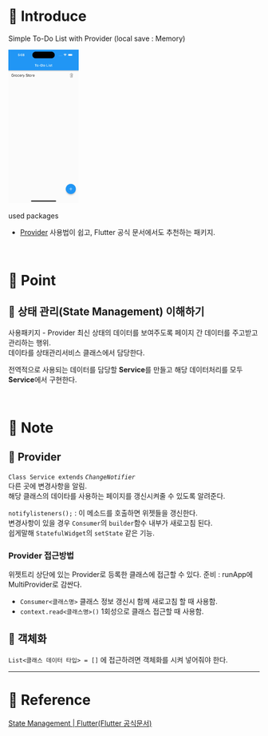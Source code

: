 # 🎯 Introduce

Simple To-Do List
with Provider (local save : Memory)

<p float="left">
    <img src="https://github.com/keemeesuu/flutter-todolist-with-provider/blob/main/images/onboarding.gif"  width="28%" />
</p>

used packages
- [Provider](https://pub.dev/packages/provider/install)
    사용법이 쉽고, Flutter 공식 문서에서도 추천하는 패키지.

<br>

# 🎯 Point

## 📌 상태 관리(State Management) 이해하기
사용패키지 - Provider
최신 상태의 데이터를 보여주도록 페이지 간 데이터를 주고받고 관리하는 행위.  
데이타를 상태관리서비스 클래스에서 담당한다.  

전역적으로 사용되는 데이터를 담당할 **Service**를 만들고 해당 데이터처리를 모두 **Service**에서 구현한다.

<br>

# 🎯 Note

## 📌 Provider

`Class Service extends` *`ChangeNotifier`*  
다른 곳에 변경사항을 알림.  
해당 클래스의 데이타를 사용하는 페이지를 갱신시켜줄 수 있도록 알려준다.

`notifylisteners();` : 이 메소드를 호출하면 위젯들을 갱신한다.  
변경사항이 있을 경우 `Consumer`의 `builder`함수 내부가 새로고침 된다.  
쉽게말해 `StatefulWidget`의 `setState` 같은 기능.  

### Provider 접근방법

위젯트리 상단에 있는 Provider로 등록한 클래스에 접근할 수 있다.
준비 : runApp에 MultiProvider로 감싼다.

- `Consumer<클래스명>`
    클래스 정보 갱신시 함께 새로고침 할 때 사용함.
- `context.read<클래스명>()`
    1회성으로 클래스 접근할 때 사용함.

## 📌 객체화

`List<클래스 데이터 타입> = []` 에 접근하려면 객체화를 시켜 넣어줘야 한다.

---

# 🎯 Reference

[State Management | Flutter(Flutter 공식문서)](https://docs.flutter.dev/development/data-and-backend/state-mgmt/intro)